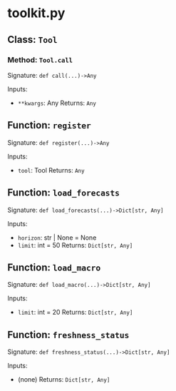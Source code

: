 # toolkit.py

## Class: `Tool`

### Method: `Tool.call`

Signature: `def call(...)->Any`

Inputs:
- `**kwargs`: Any
Returns: `Any`

## Function: `register`

Signature: `def register(...)->Any`

Inputs:
- `tool`: Tool
Returns: `Any`

## Function: `load_forecasts`

Signature: `def load_forecasts(...)->Dict[str, Any]`

Inputs:
- `horizon`: str | None = None
- `limit`: int = 50
Returns: `Dict[str, Any]`

## Function: `load_macro`

Signature: `def load_macro(...)->Dict[str, Any]`

Inputs:
- `limit`: int = 20
Returns: `Dict[str, Any]`

## Function: `freshness_status`

Signature: `def freshness_status(...)->Dict[str, Any]`

Inputs:
- (none)
Returns: `Dict[str, Any]`
